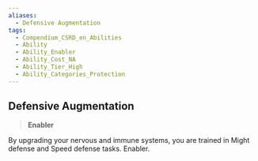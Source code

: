 ```yaml
---
aliases:
  - Defensive Augmentation
tags:
  - Compendium_CSRD_en_Abilities
  - Ability
  - Ability_Enabler
  - Ability_Cost_NA
  - Ability_Tier_High
  - Ability_Categories_Protection
---
```

  
    
## Defensive Augmentation    
>**Enabler**  
    
By upgrading your nervous and immune systems, you are trained in Might defense and Speed defense tasks. Enabler.